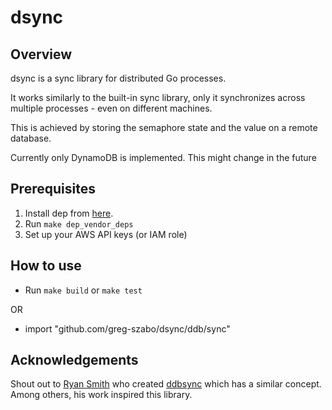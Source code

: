 # dsync

## Overview
dsync is a sync library for distributed Go processes.

It works similarly to the built-in sync library, only it synchronizes across multiple processes - even on different machines.

This is achieved by storing the semaphore state and the value on a remote database.

Currently only DynamoDB is implemented. This might change in the future

## Prerequisites

1. Install dep from [here](https://github.com/golang/dep/releases).
2. Run `make dep_vendor_deps`
3. Set up your AWS API keys (or IAM role)

## How to use

- Run `make build` or `make test`

OR

- import "github.com/greg-szabo/dsync/ddb/sync"

## Acknowledgements

Shout out to [Ryan Smith](https://github.com/ryandotsmith/) who created [ddbsync](https://github.com/ryandotsmith/ddbsync) which has a similar concept. Among others, his work inspired this library.
